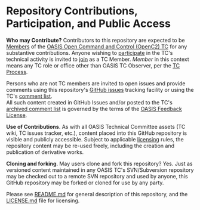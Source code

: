 # Repository Contributions, Participation, and Public Access

**Who may Contribute?** Contributors to this repository are expected to be 
[Members](https://www.oasis-open.org/policies-guidelines/oasis-defined-terms-2017-05-26#dMember)
of the [OASIS Open Command and Control (OpenC2) TC](https://www.oasis-open.org/committees/tc_home.php?wg_abbrev=openc2) 
for any substantive contributions.  Anyone wishing to 
[participate](https://www.oasis-open.org/org/faq#committee-participation) in the TC's technical 
activity is invited to [join](https://www.oasis-open.org/committees/join) as a TC Member.
_Member_ in this context means any TC role or office other than OASIS TC Observer, per the
[TC Process](https://www.oasis-open.org/policies-guidelines/tc-process#membership).

Persons who are not TC members are invited to open issues and provide comments using this 
repository's [GitHub issues](https://github.com/oasis-tcs/openc2-ap-lc/issues/new)
tracking facility or using the TC's 
[comment list](https://www.oasis-open.org/committees/comments/index.php?wg_abbrev=openc2).  
All such content created in GitHub Issues and/or posted to the TC's 
[archived comment list](https://lists.oasis-open.org/archives/openc2-comment/) is governed 
by the terms of the 
[OASIS Feedback License](https://www.oasis-open.org/policies-guidelines/ipr#appendixa).

**Use of Contributions**. As with all OASIS Technical Committee assets (TC wiki,
TC issues tracker, etc.), content placed into this GitHub repository is visible and publicly 
accessible. Subject to applicable
[licensing](https://github.com/oasis-tcs//openc2-ap-lc/blob/master/LICENSE.md)
rules, the repository content may be re-used freely, including the creation and 
publication of derivative works.</p>

**Cloning and forking**. May users clone and fork this repository?  Yes. Just as versioned 
content maintained in any OASIS TC's SVN/Subversion repository may be checked out to a 
remote SVN repository and used by anyone, this GitHub repository may be forked or cloned 
for use by any party.

Please see [README.md](https://github.com/oasis-tcs//openc2-ap-lc/blob/master/README.md)
for general description of this repository, and the 
[LICENSE.md](https://github.com/oasis-tcs//openc2-ap-lc/blob/master/LICENSE.md)
file for licensing.
